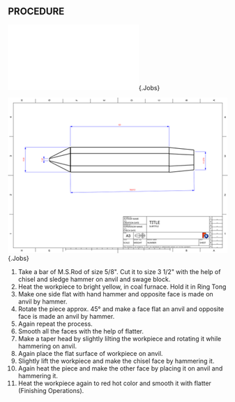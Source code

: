 ## PROCEDURE

![](Common/WebGl/Bsj_1_3D.html "Hexagonal Chiesel"){.Jobs}

![](Common/svg/Bsj_1_Dm.svg "Hexagonal Chiesel"){.Jobs}

1. Take a bar of M.S.Rod of size 5/8". Cut it to size 3 1/2" with the help of chisel and sledge hammer on anvil and swage block. 
1. Heat the workpiece to bright yellow, in coal furnace. Hold it in Ring Tong 
1. Make one side flat with hand hammer and opposite face is made on anvil by hammer. 
1. Rotate the piece approx. 45° and make a face flat an anvil and opposite face is made an anvil by hammer. 
1. Again repeat the process. 
1. Smooth all the faces with the help of flatter. 
1. Make a taper head by slightly lilting the workpiece and rotating it while hammering on anvil. 
1. Again place the flat surface of workpiece on anvil.
1. Slightly lift the workpiece and make the chisel face by hammering it. 
1. Again heat the piece and make the other face by placing it on anvil and hammering it.
1. Heat the workpiece again to red hot color and smooth it with flatter (Finishing Operations). 

